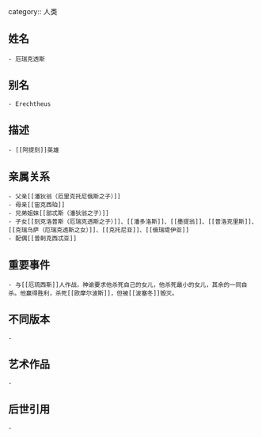 category:: 人类
## 姓名
	- 厄瑞克透斯
## 别名
	- Erechtheus
## 描述
	- [[阿提刻]]英雄
## 亲属关系
	- 父亲[[潘狄翁（厄里克托尼俄斯之子）]]
	- 母亲[[宙克西珀]]
	- 兄弟姐妹[[部忒斯（潘狄翁之子）]]
	- 子女[[刻克洛普斯（厄瑞克透斯之子）]]、[[潘多洛斯]]、[[墨提翁]]、[[普洛克里斯]]、[[克瑞乌萨（厄瑞克透斯之女）]]、[[克托尼亚]]、[[俄瑞堤伊亚]]
	- 配偶[[普剌克西忒亚]]
## 重要事件
	- 与[[厄琉西斯]]人作战，神谕要求他杀死自己的女儿，他杀死最小的女儿，其余的一同自杀。他赢得胜利，杀死[[欧摩尔波斯]]，但被[[波塞冬]]毁灭。
## 不同版本
	-
## 艺术作品
	-
## 后世引用
	-
